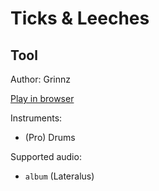 # Ticks & Leeches

## Tool

Author: Grinnz

[Play in browser](http://pages.cs.wisc.edu/~tolly/customs/tool/ticks-and-leeches)

Instruments:

  * (Pro) Drums

Supported audio:

  * `album` (Lateralus)

